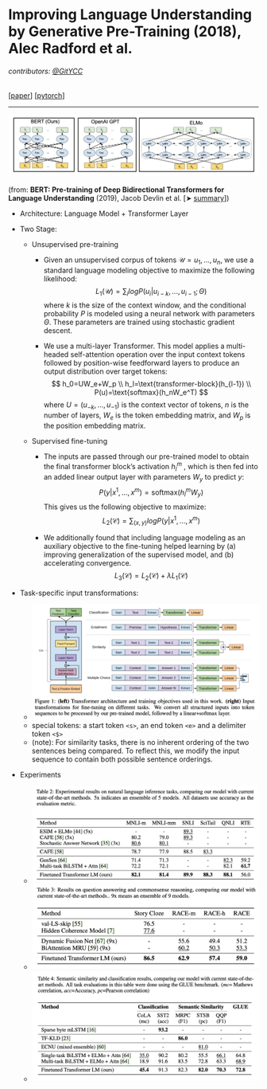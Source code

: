 # Improving Language Understanding by Generative Pre-Training (2018), Alec Radford et al.

###### contributors: [@GitYCC](https://github.com/GitYCC)

\[[paper](https://s3-us-west-2.amazonaws.com/openai-assets/research-covers/language-unsupervised/language_understanding_paper.pdf)\] \[[pytorch](https://github.com/huggingface/transformers/blob/master/src/transformers/models/openai/modeling_openai.py)\]

---

![](assets/bert_08.png)

(from: **BERT: Pre-training of Deep Bidirectional Transformers for Language Understanding** (2019), Jacob Devlin et al. \[➤ [summary](nlp/bert.md)\])

- Architecture: Language Model + Transformer Layer

- Two Stage:

  - Unsupervised pre-training

    - Given an unsupervised corpus of tokens $\mathcal{U} = {u_1, . . . , u_n}$, we use a standard language modeling objective to maximize the following likelihood:
      $$
      L_1(\mathcal{U})=\sum_i logP(u_i|u_{i-k},...,u_{i-1};Θ)
      $$
      where $k$ is the size of the context window, and the conditional probability $P$ is modeled using a neural network with parameters $Θ$. These parameters are trained using stochastic gradient descent.

    - We use a multi-layer Transformer. This model applies a multi-headed self-attention operation over the input context tokens followed by position-wise feedforward layers to produce an output distribution over target tokens:
      $$
      h_0=UW_e+W_p \\
      h_l=\text{transformer-block}(h_{l-1}) \\
      P(u)=\text{softmax}(h_nW_e^T)
      $$
      where $U = (u_{−k},..., u_{−1})$ is the context vector of tokens, $n$ is the number of layers, $W_e$ is the token embedding matrix, and $W_p$ is the position embedding matrix.

  - Supervised fine-tuning

    - The inputs are passed through our pre-trained model to obtain the final transformer block’s activation $h^m_l$ , which is then fed into an added linear output layer with parameters $W_y$ to predict $y$:
      $$
      P(y|x^1,...,x^m)=\text{softmax}(h_l^mW_y)
      $$
      This gives us the following objective to maximize:
      $$
      L_2(\mathcal{C})=\sum_{(x,y)}logP(y|x^1,...,x^m)
      $$

    - We additionally found that including language modeling as an auxiliary objective to the fine-tuning helped learning by (a) improving generalization of the supervised model, and (b) accelerating convergence.
      $$
      L_3(\mathcal{C})=L_2(\mathcal{C})+\lambda L_1(\mathcal{C})
      $$

- Task-specific input transformations:

  - ![](assets/GPT_01.png)
  - special tokens: a start token `<s>`, an end token `<e>` and a delimiter token `<$>`
  - (note): For similarity tasks, there is no inherent ordering of the two sentences being compared. To reflect this, we modify the input sequence to contain both possible sentence orderings.

- Experiments

  - ![](assets/GPT_02.png)
  - ![](assets/GPT_03.png)
  - ![](assets/GPT_04.png)

